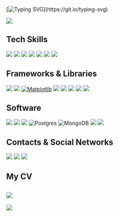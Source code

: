 [![Typing SVG](https://readme-typing-svg.demolab.com?font=Fira+Code&weight=500&size=25&pause=1000&color=327900&width=550&lines=logging.info(%22mba'eichapa%3F%22))](https://git.io/typing-svg)

![](https://camo.githubusercontent.com/9ddf09e0c9ec724910a6f13b26ebd31da19777de6c7d8fa383c10e76142343a1/687474703a2f2f7061312e6e61727669692e636f6d2f363431312f353537323135303964303565353035363663393037376139313263373864396162393335313131645f30302e676966)

## Tech Skills
[![](https://img.shields.io/badge/Python-FFD43B?style=for-the-badge&logo=python&logoColor=blue)](https://www.linkedin.com/in/luceldasilva/details/skills/urn:li:fsd_skill:(ACoAAC2R1RMBMNS2uRR6HoDGMhJ2A6ole8ZcXdY,1648900146)/skill-insights/?detailScreenTabIndex=0&modalTabIndex=0) [![](https://img.shields.io/badge/Microsoft_Excel-217346?style=for-the-badge&logo=microsoft-excel&logoColor=white)](https://www.linkedin.com/in/luceldasilva/details/skills/urn:li:fsd_skill:(ACoAAC2R1RMBMNS2uRR6HoDGMhJ2A6ole8ZcXdY,1648723992)/skill-insights/?detailScreenTabIndex=0&modalTabIndex=0) [![](https://img.shields.io/badge/PLSQL-F80000?style=for-the-badge&logo=oracle&logoColor=black)](https://www.linkedin.com/in/luceldasilva/details/skills/urn:li:fsd_skill:(ACoAAC2R1RMBMNS2uRR6HoDGMhJ2A6ole8ZcXdY,914773332)/skill-insights/?detailScreenTabIndex=0&modalTabIndex=0) [![](https://img.shields.io/badge/R-276DC3?style=for-the-badge&logo=r&logoColor=white)](https://platzi.com/p/luceldasilva/curso/1445-fundamentos-r/diploma/detalle/) [![](https://img.shields.io/badge/PowerBI-F2C811?style=for-the-badge&logo=Power%20BI&logoColor=white)](https://www.linkedin.com/in/luceldasilva/details/skills/urn:li:fsd_skill:(ACoAAC2R1RMBMNS2uRR6HoDGMhJ2A6ole8ZcXdY,536837800)/skill-insights/?detailScreenTabIndex=0&modalTabIndex=0) [![](https://img.shields.io/badge/Tableau-E97627?style=for-the-badge&logo=Tableau&logoColor=white)](https://www.linkedin.com/in/luceldasilva/details/skills/urn:li:fsd_skill:(ACoAAC2R1RMBMNS2uRR6HoDGMhJ2A6ole8ZcXdY,536778665)/skill-insights/?detailScreenTabIndex=0&modalTabIndex=0) [![](https://img.shields.io/badge/GIT-E44C30?style=for-the-badge&logo=git&logoColor=white)](https://platzi.com/p/luceldasilva/curso/1557-git-github/diploma/detalle/)

## Frameworks & Libraries
[![](https://img.shields.io/badge/Numpy-777BB4?style=for-the-badge&logo=numpy&logoColor=white)](https://platzi.com/p/luceldasilva/course/2912-pandas-numpy/diploma/detalle/) [![](https://img.shields.io/badge/Pandas-2C2D72?style=for-the-badge&logo=pandas&logoColor=white)](https://platzi.com/p/luceldasilva/course/2912-pandas-numpy/diploma/detalle/) [![Matplotlib](https://img.shields.io/badge/Matplotlib-%23ffffff.svg?style=for-the-badge&logo=Matplotlib&logoColor=black)](https://platzi.com/p/luceldasilva/curso/2913-matplotlib-seaborn/diploma/detalle/) ![](https://img.shields.io/badge/Plotly-239120?style=for-the-badge&logo=plotly&logoColor=white) [![](https://img.shields.io/badge/fastapi-109989?style=for-the-badge&logo=FASTAPI&logoColor=white)](https://github.com/luceldasilva/api-kc-report-duel-links) [![](https://img.shields.io/badge/Jupyter-F37626.svg?&style=for-the-badge&logo=Jupyter&logoColor=white)](https://platzi.com/p/luceldasilva/curso/2434-jupyter-notebook/diploma/detalle/) ![](https://img.shields.io/badge/conda-342B029.svg?&style=for-the-badge&logo=anaconda&logoColor=white) [![](https://img.shields.io/badge/Cookiecutter-D4AA00?style=for-the-badge&logo=Cookiecutter&logoColor=white)](https://platzi.com/p/luceldasilva/curso/2435-entorno-ciencia-datos/diploma/detalle/)

## Software
![](https://img.shields.io/badge/Notepad++-90E59A.svg?style=for-the-badge&logo=notepad%2B%2B&logoColor=black) ![](https://img.shields.io/badge/RStudio-75AADB?style=for-the-badge&logo=RStudio&logoColor=white) ![](https://img.shields.io/badge/Colab-F9AB00?style=for-the-badge&logo=googlecolab&color=525252) ![Postgres](https://img.shields.io/badge/postgres-%23316192.svg?style=for-the-badge&logo=postgresql&logoColor=white) ![MongoDB](https://img.shields.io/badge/MongoDB-%234ea94b.svg?style=for-the-badge&logo=mongodb&logoColor=white) ![](https://img.shields.io/badge/Postman-FF6C37?style=for-the-badge&logo=Postman&logoColor=white) ![](https://img.shields.io/badge/windows%20terminal-4D4D4D?style=for-the-badge&logo=windows%20terminal&logoColor=white)

## Contacts & Social Networks
[![](https://img.shields.io/badge/Platzi-98CA3F?style=for-the-badge&logo=platzi&logoColor=white)](https://platzi.com/p/luceldasilva/) [![](https://img.shields.io/badge/LinkedIn-0077B5?style=for-the-badge&logo=linkedin&logoColor=white)](https://www.linkedin.com/in/luceldasilva/) [![](https://img.shields.io/badge/Deepnote-3793EF?style=for-the-badge&logo=Deepnote&logoColor=white)](https://deepnote.com/@luceldasilva/)

## My CV
[![](https://cdn-icons-png.flaticon.com/128/3135/3135731.png)](https://drive.google.com/file/d/1j-WD3d00zsWDrxHERf5nCeVg8LkyUzPG/view?usp=sharing)
---
![](http://pa1.narvii.com/6283/600ca65cc4c8400385c38b41534e43af867aa5c4_00.gif)
